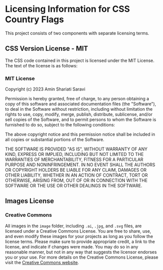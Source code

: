 # Licensing Information for CSS Country Flags

This project consists of two components with separate licensing terms.

## CSS Version License - MIT

The CSS code contained in this project is licensed under the MIT License. The text of the license is as follows:

### MIT License

Copyright (c) 2023 Amin Shariati Saravi

Permission is hereby granted, free of charge, to any person obtaining a copy
of this software and associated documentation files (the "Software"), to deal
in the Software without restriction, including without limitation the rights
to use, copy, modify, merge, publish, distribute, sublicense, and/or sell
copies of the Software, and to permit persons to whom the Software is
furnished to do so, subject to the following conditions:

The above copyright notice and this permission notice shall be included in all
copies or substantial portions of the Software.

THE SOFTWARE IS PROVIDED "AS IS", WITHOUT WARRANTY OF ANY KIND, EXPRESS OR
IMPLIED, INCLUDING BUT NOT LIMITED TO THE WARRANTIES OF MERCHANTABILITY,
FITNESS FOR A PARTICULAR PURPOSE AND NONINFRINGEMENT. IN NO EVENT SHALL THE
AUTHORS OR COPYRIGHT HOLDERS BE LIABLE FOR ANY CLAIM, DAMAGES OR OTHER
LIABILITY, WHETHER IN AN ACTION OF CONTRACT, TORT OR OTHERWISE, ARISING FROM,
OUT OF OR IN CONNECTION WITH THE SOFTWARE OR THE USE OR OTHER DEALINGS IN THE
SOFTWARE.


## Images License

### Creative Commons

All images in the `image` folder, including `.ai`, `.jpg`, and `.svg` files, are licensed under a Creative Commons License. You are free to share, use, and even modify these images for your projects as long as you follow the license terms.
Please make sure to provide appropriate credit, a link to the license, and indicate if changes were made. You may do so in any reasonable manner, but not in any way that suggests the licensor endorses you or your use.
For more details on the Creative Commons License, please visit the [Creative Commons website](https://creativecommons.org/licenses/).

